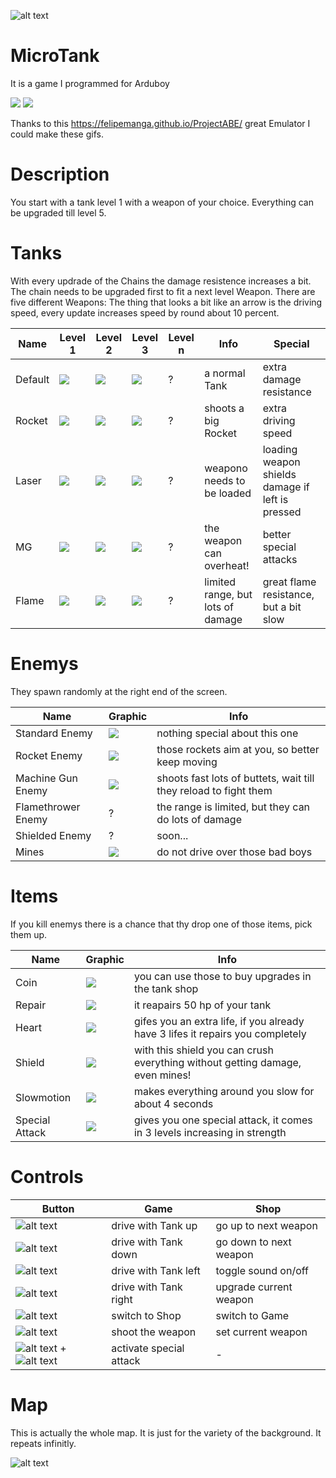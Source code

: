 ![alt text](https://github.com/hartmann1301/MicroTank/blob/master/Readme/mapExample.png)

# MicroTank
It is a game I programmed for Arduboy

![][exampleGif1]         ![][exampleGif2]


Thanks to this https://felipemanga.github.io/ProjectABE/ great Emulator I could make these gifs.

[exampleGif1]: https://github.com/hartmann1301/MircoTank/blob/master/MicroTankExample1.gif
[exampleGif2]: https://github.com/hartmann1301/MicroTank/blob/master/MicroTankExample2.gif

# Description
You start with a tank level 1 with a weapon of your choice. Everything can be upgraded till level 5. 

# Tanks
With every updrade of the Chains the damage resistence increases a bit. The chain needs to be upgraded first to fit a next level Weapon. There are five different Weapons:
The thing that looks a bit like an arrow is the driving speed, every update increases speed by round about 10 percent.

Name | Level 1 | Level 2 | Level 3 | Level n | Info | Special
--- | --- | --- | ---| --- | --- | ---
Default | ![][tankDefault1] | ![][tankDefault2] | ![][tankDefault3] | ? | a normal Tank | extra damage resistance
Rocket | ![][tankRocket1] | ![][tankRocket2] | ![][tankRocket3] | ? | shoots a big Rocket | extra driving speed
Laser | ![][tankLaser1] | ![][tankLaser2] | ![][tankLaser3] | ? | weapono needs to be loaded | loading weapon shields damage if left is pressed
MG | ![][tankMG1] | ![][tankMG2] | ![][tankMG3] | ? | the weapon can overheat! | better special attacks
Flame | ![][tankFlame1] | ![][tankFlame2] | ![][tankFlame3] | ? | limited range, but lots of damage | great flame resistance, but a bit slow

[tankDefault1]: https://github.com/hartmann1301/MicroTank/blob/master/Readme/tankDefault1.png
[tankDefault2]: https://github.com/hartmann1301/MicroTank/blob/master/Readme/tankDefault2.png
[tankDefault3]: https://github.com/hartmann1301/MicroTank/blob/master/Readme/tankDefault3.png
[tankRocket1]: https://github.com/hartmann1301/MicroTank/blob/master/Readme/tankRocket1.png
[tankRocket2]: https://github.com/hartmann1301/MicroTank/blob/master/Readme/tankRocket2.png
[tankRocket3]: https://github.com/hartmann1301/MicroTank/blob/master/Readme/tankRocket3.png
[tankLaser1]: https://github.com/hartmann1301/MicroTank/blob/master/Readme/tankLaser1.png
[tankLaser2]: https://github.com/hartmann1301/MicroTank/blob/master/Readme/tankLaser2.png
[tankLaser3]: https://github.com/hartmann1301/MicroTank/blob/master/Readme/tankLaser3.png
[tankMG1]: https://github.com/hartmann1301/MicroTank/blob/master/Readme/tankMG1.png
[tankMG2]: https://github.com/hartmann1301/MicroTank/blob/master/Readme/tankMG2.png
[tankMG3]: https://github.com/hartmann1301/MicroTank/blob/master/Readme/tankMG3.png
[tankFlame1]: https://github.com/hartmann1301/MicroTank/blob/master/Readme/tankFlame1.png
[tankFlame2]: https://github.com/hartmann1301/MicroTank/blob/master/Readme/tankFlame2.png
[tankFlame3]: https://github.com/hartmann1301/MicroTank/blob/master/Readme/tankFlame3.png

# Enemys
They spawn randomly at the right end of the screen.

Name | Graphic | Info
--- | --- | ---
Standard Enemy | ![][enemyStd] | nothing special about this one
Rocket Enemy | ![][enemyRocket] | those rockets aim at you, so better keep moving
Machine Gun Enemy | ![][enemyMG] | shoots fast lots of buttets, wait till they reload to fight them
Flamethrower Enemy | ? | the range is limited, but they can do lots of damage
Shielded Enemy | ? | soon...
Mines | ![][enemyMine] | do not drive over those bad boys

[enemyStd]: https://github.com/hartmann1301/MicroTank/blob/master/Readme/enemyStd.gif
[enemyRocket]: https://github.com/hartmann1301/MicroTank/blob/master/Readme/enemyRocket.gif
[enemyMG]: https://github.com/hartmann1301/MicroTank/blob/master/Readme/enemyMG.gif
[enemyMine]: https://github.com/hartmann1301/MicroTank/blob/master/Readme/enemyMine.gif

# Items
If you kill enemys there is a chance that thy drop one of those items, pick them up.

Name | Graphic | Info
--- | --- | ---
Coin | ![][itemCoin] | you can use those to buy upgrades in the tank shop
Repair | ![][itemRepair] | it reapairs 50 hp of your tank
Heart | ![][itemHeart] | gifes you an extra life, if you already have 3 lifes it repairs you completely
Shield | ![][itemShield] | with this shield you can crush everything without getting damage, even mines!
Slowmotion | ![][itemSlowmo] | makes everything around you slow for about 4 seconds
Special Attack | ![][itemSpecial] | gives you one special attack, it comes in 3 levels increasing in strength

[itemCoin]: https://github.com/hartmann1301/MicroTank/blob/master/Readme/itemCoin.gif
[itemRepair]: https://github.com/hartmann1301/MicroTank/blob/master/Readme/itemRepair.gif
[itemHeart]: https://github.com/hartmann1301/MicroTank/blob/master/Readme/itemHeart.gif
[itemSlowmo]: https://github.com/hartmann1301/MicroTank/blob/master/Readme/itemSlowmo.gif
[itemShield]: https://github.com/hartmann1301/MicroTank/blob/master/Readme/itemShield.gif
[itemSpecial]: https://github.com/hartmann1301/MicroTank/blob/master/Readme/itemSpecial.gif

# Controls
Button | Game | Shop
--- | --- | ---
![alt text][buttonUp] | drive with Tank up  | go up to next weapon
![alt text][buttonDown] | drive with Tank down  | go down to next weapon
![alt text][buttonLeft] | drive with Tank left  | toggle sound on/off
![alt text][buttonRight] | drive with Tank right  | upgrade current weapon
![alt text][buttonA] | switch to Shop  | switch to Game
![alt text][buttonB] | shoot the weapon  | set current weapon
![alt text][buttonA] + ![alt text][buttonB] | activate special attack | -

[buttonUp]: https://github.com/hartmann1301/MicroTank/blob/master/Readme/buttonUp.png
[buttonDown]: https://github.com/hartmann1301/MicroTank/blob/master/Readme/buttonDown.png
[buttonLeft]: https://github.com/hartmann1301/MicroTank/blob/master/Readme/buttonLeft.png
[buttonRight]: https://github.com/hartmann1301/MicroTank/blob/master/Readme/buttonRight.png
[buttonA]: https://github.com/hartmann1301/MicroTank/blob/master/Readme/buttonA.png
[buttonB]: https://github.com/hartmann1301/MicroTank/blob/master/Readme/buttonB.png

# Map
This is actually the whole map. It is just for the variety of the background. It repeats infinitly.

![alt text](https://github.com/hartmann1301/MicroTank/blob/master/Readme/mapExample.png)
